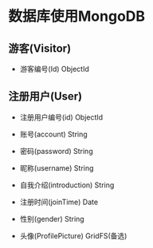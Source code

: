 # 数据库使用MongoDB

## 游客(Visitor)

* 游客编号(Id)               ObjectId


## 注册用户(User)

* 注册用户编号(id)           ObjectId
* 账号(account)              String
* 密码(password)             String
* 昵称(username)             String
* 自我介绍(introduction) String
* 注册时间(joinTime)         Date
* 性别(gender) 				 String

* 头像(ProfilePicture)       GridFS(备选)
